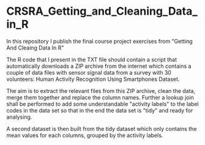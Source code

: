 # CRSRA_Getting_and_Cleaning_Data_in_R
In this repository I publish the final course project exercises from "Getting And Cleaing Data In R"

The R code that I present in the TXT file should contain a script that automatically downloads a ZIP archive from the internet which contains a couple of data files with sensor signal data from a survey with 30 volunteers: Human Activity Recognition Using Smartphones Dataset.

The aim is to extract the relevant files from this ZIP archive, clean the data, merge them together and replace the column names. Further a lookup join shall be performed to add some understandable "activity labels" to the label codes in the data set so that in the end the data set is "tidy" and ready for analysing.

A second dataset is then built from the tidy dataset which only contains the mean values for each columns, grouped by the activity labels.
